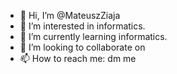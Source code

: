 - 👋 Hi, I’m @MateuszZiaja
- 👀 I’m interested in informatics.
- 🌱 I’m currently learning informatics.
- 💞️ I’m looking to collaborate on
- 📫 How to reach me: dm me

<!---
MateuszZiaja/MateuszZiaja is a ✨ special ✨ repository because its `README.md` (this file) appears on your GitHub profile.
You can click the Preview link to take a look at your changes.
--->
